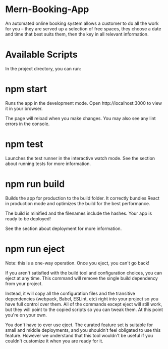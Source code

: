 # Mern-Booking-App
An automated online booking system allows a customer to do all the work for you – they are served up a selection of free spaces, they choose a date and time that best suits them, then the key in all relevant information.

# Available Scripts
In the project directory, you can run:

# npm start
Runs the app in the development mode. Open http://localhost:3000 to view it in your browser.

The page will reload when you make changes. You may also see any lint errors in the console.

# npm test
Launches the test runner in the interactive watch mode. See the section about running tests for more information.

# npm run build
Builds the app for production to the build folder. It correctly bundles React in production mode and optimizes the build for the best performance.

The build is minified and the filenames include the hashes. Your app is ready to be deployed!

See the section about deployment for more information.

# npm run eject
Note: this is a one-way operation. Once you eject, you can't go back!

If you aren't satisfied with the build tool and configuration choices, you can eject at any time. This command will remove the single build dependency from your project.

Instead, it will copy all the configuration files and the transitive dependencies (webpack, Babel, ESLint, etc) right into your project so you have full control over them. All of the commands except eject will still work, but they will point to the copied scripts so you can tweak them. At this point you're on your own.

You don't have to ever use eject. The curated feature set is suitable for small and middle deployments, and you shouldn't feel obligated to use this feature. However we understand that this tool wouldn't be useful if you couldn't customize it when you are ready for it.
